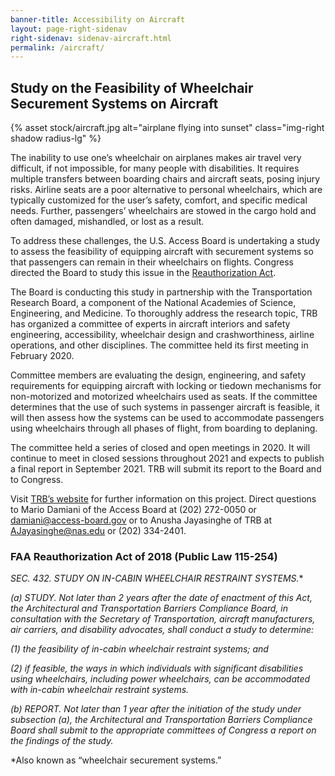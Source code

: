 ```yaml
---
banner-title: Accessibility on Aircraft
layout: page-right-sidenav
right-sidenav: sidenav-aircraft.html
permalink: /aircraft/
---
```

## Study on the Feasibility of Wheelchair Securement Systems on Aircraft 

{% asset stock/aircraft.jpg alt="airplane flying into sunset" class="img-right shadow radius-lg" %}

The inability to use one’s wheelchair on airplanes makes air travel very difficult, if not impossible, for many people with disabilities. It requires multiple transfers between boarding chairs and aircraft seats, posing injury risks. Airline seats are a poor alternative to personal wheelchairs, which are typically customized for the user’s safety, comfort, and specific medical needs. Further, passengers’ wheelchairs are stowed in the cargo hold and often damaged, mishandled, or lost as a result. 

To address these challenges, the U.S. Access Board is undertaking a study to assess the feasibility of equipping aircraft with securement systems so that passengers can remain in their wheelchairs on flights. Congress directed the Board to study this issue in the [Reauthorization Act](https://www.congress.gov/bill/115th-congress/house-bill/302/text?q=%7B%22search%22%3A%5B%22FAA+Reauthorization%22%5D%7D).  

The Board is conducting this study in partnership with the Transportation Research Board, a component of the National Academies of Science, Engineering, and Medicine. To thoroughly address the research topic, TRB has organized a committee of experts in aircraft interiors and safety engineering, accessibility, wheelchair design and crashworthiness, airline operations, and other disciplines. The committee held its first meeting in February 2020. 

Committee members are evaluating the design, engineering, and safety requirements for equipping aircraft with locking or tiedown mechanisms for non-motorized and motorized wheelchairs used as seats. If the committee determines that the use of such systems in passenger aircraft is feasible, it will then assess how the systems can be used to accommodate passengers using wheelchairs through all phases of flight, from boarding to deplaning. 

The committee held a series of closed and open meetings in 2020.  It will continue to meet in closed sessions throughout 2021 and expects to publish a final report in September 2021.  TRB will submit its report to the Board and to Congress. 

Visit [TRB’s website](https://www8.nationalacademies.org/pa/projectview.aspx?key=51840) for further information on this project.  Direct questions to Mario Damiani of the Access Board at (202) 272-0050 or [damiani@access-board.gov](damiani@access-board.gov) or to Anusha Jayasinghe of TRB at [AJayasinghe@nas.edu](AJayasinghe@nas.edu) or (202) 334-2401. 

### FAA Reauthorization Act of 2018 (Public Law 115-254) 

*SEC. 432. STUDY ON IN-CABIN WHEELCHAIR RESTRAINT SYSTEMS.** 

*(a) STUDY. Not later than 2 years after the date of enactment of this Act, the Architectural and Transportation Barriers Compliance Board, in consultation with the Secretary of Transportation, aircraft manufacturers, air carriers, and disability advocates, shall conduct a study to determine:*

*(1) the feasibility of in-cabin wheelchair restraint systems; and*

*(2) if feasible, the ways in which individuals with significant disabilities using wheelchairs, including power wheelchairs, can be accommodated with in-cabin wheelchair restraint systems.*

*(b) REPORT. Not later than 1 year after the initiation of the study under subsection (a), the Architectural and Transportation Barriers Compliance Board shall submit to the appropriate committees of Congress a report on the findings of the study.*

*Also known as “wheelchair securement systems.” 

